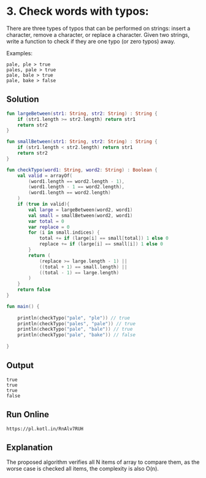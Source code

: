 # 3. Check words with typos:
There are three types of typos that can be performed on strings: insert a character,
remove a character, or replace a character. Given two strings, write a function to
check if they are one typo (or zero typos) away.

Examples:
```
pale, ple ­> true
pales, pale ­> true
pale, bale ­> true
pale, bake ­> false
```

## Solution
``` kotlin
fun largeBetween(str1: String, str2: String) : String {
    if (str1.length >= str2.length) return str1
    return str2
}

fun smallBetween(str1: String, str2: String) : String {
    if (str1.length < str2.length) return str1
    return str2
}

fun checkTypo(word1: String, word2: String) : Boolean {
    val valid = arrayOf(
        (word1.length == word2.length - 1),
        (word1.length - 1 == word2.length),
        (word1.length == word2.length)
    )
    if (true in valid){
        val large = largeBetween(word2, word1)
        val small = smallBetween(word2, word1)
        var total = 0
        var replace = 0
        for (i in small.indices) {
            total += if (large[i] == small[total]) 1 else 0
            replace += if (large[i] == small[i]) 1 else 0
        }
        return (
            (replace >= large.length - 1) ||
            ((total + 1) == small.length) ||
            ((total - 1) == large.length)
        )
    }
    return false
}

fun main() { 
    
    println(checkTypo("pale", "ple")) // true
    println(checkTypo("pales", "pale")) // true
    println(checkTypo("pale", "bale")) // true
    println(checkTypo("pale", "bake")) // false
    
}
```

## Output
```
true
true
true
false
```

## Run Online
```
https://pl.kotl.in/RnAlv7RUH
```


## Explanation
The proposed algorithm verifies all N items of array to compare them, as the worse case is checked all items, the complexity is also O(n).

